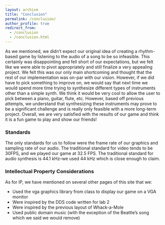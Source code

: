 ```yaml
---
layout: archive
title: "Conclusion"
permalink: /conclusion/
author_profile: true
redirect_from:
  - /conclusion
  - /conclusion.html
---
```


As we mentioned, we didn’t expect our original idea of creating a rhythm-based game by listening to the audio of a song to be so infeasible. This certainly was disappointing and fell short of our expectations, but we felt like we were able to pivot appropriately and still finalize a very appealing project. We felt this was our only main shortcoming and thought that the rest of our implementation was on-par with our vision. However, if we did have to pick something to improve on, we would say that next time we would spend more time trying to synthesize different types of instruments other than a simple synth. We think it would be very cool to allow the user to pick between a piano, guitar, flute, etc. However, based off previous attempts, we understand that synthesizing these instruments may prove to be a significant challenge and is really only feasible with a more long-term project. Overall, we are very satisfied with the results of our game and think it is a fun game to play and show our friends!

### Standards
The only standards for us to follow were the frame rate of our graphics and sampling rate of our audio. The traditional standard for video tends to be 30FPS, and we played our game at 32.5 FPS. The traditional standard for audio synthesis is 44.1 kHz–we used 44 kHz which is close enough to claim.

### Intellectual Property Considerations
As for IP, we have mentioned on several other pages of this site that we:
* Used the vga graphics library from class to display our game on a VGA monitor
* Were inspired by the DDS code written for lab 2
* Were inspired by the previous layout of Whack-a-Mole
* Used public domain music (with the exception of the Beattle’s song which we said we would remove)
